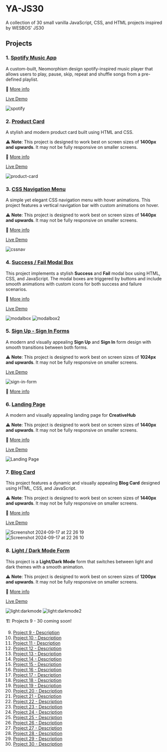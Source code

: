 # YA-JS30
A collection of 30 small vanilla JavaScript, CSS, and HTML projects inspired by WESBOS' JS30

## Projects
### 1. [Spotify Music App](./project1) 
A custom-built, Neomorphism design spotify-inspired music player  that allows users to play, pause, skip, repeat and shuffle songs from a pre-defined playlist.

📖 [More info](./project1/readme.md) 

[Live Demo](https://ya-js30-project1.netlify.app/)

![spotify](https://github.com/user-attachments/assets/d5576fee-908e-42ab-a5b5-3a49e78a7ea7)


### 2. [Product Card](./project2) 
A stylish and modern product card built using HTML and CSS.

⚠️ **Note**: This project is designed to work best on screen sizes of **1400px and upwards**. It may not be fully responsive on smaller screens.

📖 [More info](./project2/readme.md) 

[Live Demo](https://ya-js30-project2.netlify.app/)

![product-card](https://github.com/user-attachments/assets/937b8921-7854-4c3e-94d8-9970ebf3b974)


### 3. [CSS Navigation Menu](./project3/navigation-menu) 
A simple yet elegant CSS navigation menu with hover animations. This project features a vertical navigation bar with custom animations on hover.

⚠️ **Note**: This project is designed to work best on screen sizes of **1440px and upwards**. It may not be fully responsive on smaller screens.

📖 [More info](./project3/navigation-menu/readme.md) 

[Live Demo](https://ya-js30-project3.netlify.app/)

![cssnav](https://github.com/user-attachments/assets/0e619ec5-2899-4322-8465-94990a730efc)


### 4. [Success / Fail Modal Box](./project4) 
This project implements a stylish **Success** and **Fail** modal box using HTML, CSS, and JavaScript. The modal boxes are triggered by buttons and include smooth animations with custom icons for both success and failure scenarios.

📖 [More info](./project4/readme.md) 

[Live Demo](https://ya-js30-project4.netlify.app/)

![modalbox](https://github.com/user-attachments/assets/8b3889d5-394b-4bee-a826-fe2e76c7bb35) 
![modalbox2](https://github.com/user-attachments/assets/187513bf-729d-41ac-9de7-1687996dc333)


### 5. [Sign Up - Sign In Forms](./project5) 
A modern and visually appealing **Sign Up** and **Sign In** form design with smooth transitions between both forms.

⚠️ **Note**: This project is designed to work best on screen sizes of **1024px and upwards**. It may not be fully responsive on smaller screens.

[Live Demo](https://ya-js30-project5.netlify.app/)

![sign-in-form](https://github.com/user-attachments/assets/46185332-95a8-40ee-b1be-fe131b3fefea)

📖 [More info](./project5/readme.md) 


### 6. [Landing Page](./project6) 
A modern and visually appealing landing page for **CreativeHub**

⚠️ **Note**: This project is designed to work best on screen sizes of **1440px and upwards**. It may not be fully responsive on smaller screens.

📖 [More info](./project6/readme.md) 

[Live Demo](https://ya-js30-project6.netlify.app/)

![Landing Page](https://github.com/user-attachments/assets/2e00e554-9d33-42f8-9e0d-584cc8bb86c2)



### 7. [Blog Card](./project7) 
This project features a dynamic and visually appealing **Blog Card** designed using HTML, CSS, and JavaScript.

⚠️ **Note**: This project is designed to work best on screen sizes of **1440px and upwards**. It may not be fully responsive on smaller screens.

📖 [More info](./project7/readme.md) 

[Live Demo](https://ya-js30-project7.netlify.app/)

![Screenshot 2024-09-17 at 22 26 19](https://github.com/user-attachments/assets/b45ffc01-5c2c-45d0-9850-19ea4a796895)
![Screenshot 2024-09-17 at 22 26 10](https://github.com/user-attachments/assets/a011d18f-19fe-4fb1-89dd-14f5d96ff67f)


### 8. [Light / Dark Mode Form](./project8)
This project is a **Light/Dark Mode** form that switches between light and dark themes with a smooth animation.

⚠️ **Note**: This project is designed to work best on screen sizes of **1200px and upwards**. It may not be fully responsive on smaller screens.

📖 [More info](./project8/readme.md) 

[Live Demo](https://ya-js30-project8.netlify.app/)

![light:darkmode](https://github.com/user-attachments/assets/42f8e2f1-7bae-409d-a5eb-0198b7a32b77)
![light:darkmode2](https://github.com/user-attachments/assets/d524c0db-c876-4ef9-9fc2-24a68f170fb9)



🏗️ Projects 9 - 30 coming soon!


9. [Project 9 - Description](./project9)
10. [Project 10 - Description](./project10)
11. [Project 11 - Description](./project11)
12. [Project 12 - Description](./project12)
13. [Project 13 - Description](./project13)
14. [Project 14 - Description](./project14)
15. [Project 15 - Description](./project15)
16. [Project 16 - Description](./project16)
17. [Project 17 - Description](./project17)
18. [Project 18 - Description](./project18)
19. [Project 19 - Description](./project19)
20. [Project 20 - Description](./project20)
21. [Project 21 - Description](./project21)
22. [Project 22 - Description](./project22)
23. [Project 23 - Description](./project23)
24. [Project 24 - Description](./project24)
25. [Project 25 - Description](./project25)
26. [Project 26 - Description](./project26)
27. [Project 27 - Description](./project27)
28. [Project 28 - Description](./project28)
29. [Project 29 - Description](./project29)
30. [Project 30 - Description](./project30)
